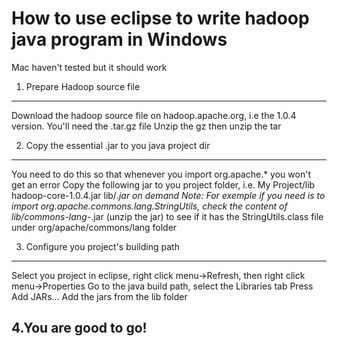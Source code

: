 How to use eclipse to write hadoop java program in Windows
=========================
Mac haven't tested but it should work
1. Prepare Hadoop source file
-------------------------
Download the hadoop source file on hadoop.apache.org, i.e the 1.0.4 version. You'll need the .tar.gz file
Unzip the gz then unzip the tar

2. Copy the essential .jar to you java project dir
-------------------------
You need to do this so that whenever you import org.apache.* you won't get an error
Copy the following jar to you project folder, i.e. My Project/lib
hadoop-core-1.0.4.jar
lib/*.jar on demand
Note: For exemple if you need is to import org.apache.commons.lang.StringUtils, 
check the content of lib/commons-lang-*.jar (unzip the jar) to see if it has the 
StringUtils.class file under org/apache/commons/lang folder

3. Configure you project's building path
-------------------------
Select you project in eclipse, right click menu->Refresh, then right click menu->Properties
Go to the java build path, select the Libraries tab
Press Add JARs... Add the jars from the lib folder

4.You are good to go!
-------------------------